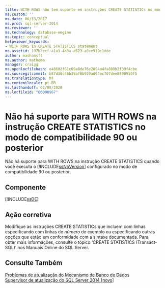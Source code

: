 ```yaml
---
title: WITH ROWS não tem suporte em instruções CREATE STATISTICs no modo de compatibilidade de 90 ou posterior | Microsoft Docs
ms.custom: ''
ms.date: 06/13/2017
ms.prod: sql-server-2014
ms.reviewer: ''
ms.technology: database-engine
ms.topic: conceptual
helpviewer_keywords:
- WITH ROWS in CREATE STATISTICS statement
ms.assetid: 197b2ecf-a1a3-4a3a-a523-a0ee919c1dde
author: mashamsft
ms.author: mathoma
manager: craigg
ms.openlocfilehash: e48602f61c09a8de76e2894a4fa808b2f39f4cbe
ms.sourcegitcommit: b87d36c46b39af8b929ad94ec707dee8800950f5
ms.translationtype: MT
ms.contentlocale: pt-BR
ms.lasthandoff: 02/08/2020
ms.locfileid: "66090967"
---
```

# <a name="with-rows-is-not-supported-in-create-statistics-statements-in-the-compatibility-mode-of-90-or-later"></a>Não há suporte para WITH ROWS na instrução CREATE STATISTICS no modo de compatibilidade 90 ou posterior
  Não há suporte para WITH ROWS na instrução CREATE STATISTICS quando você executa o [!INCLUDE[ssNoVersion](../../includes/ssnoversion-md.md)] configurado no modo de compatibilidade 90 ou posterior.  
  
## <a name="component"></a>Componente  
 [!INCLUDE[ssDE](../../includes/ssde-md.md)]  
  
## <a name="corrective-action"></a>Ação corretiva  
 Modifique as instruções CREATE STATISTICs que incluem com linhas especificando com linhas de *número* de exemplo ou especificando outras opções que estão em conformidade com a sintaxe documentada. Para obter mais informações, consulte o tópico ‘CREATE STATISTICS (Transact-SQL)’ nos Manuais Online do SQL Server.  
  
## <a name="see-also"></a>Consulte Também  
 [Problemas de atualização do Mecanismo de Banco de Dados](../../../2014/sql-server/install/database-engine-upgrade-issues.md)   
 [Supervisor de atualização do SQL Server 2014 &#91;novo&#93;](sql-server-2014-upgrade-advisor.md)  
  
  
